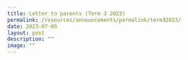 ```yaml
---
title: Letter to parents (Term 3 2023)
permalink: /resources/announcements/permalink/term32023/
date: 2023-07-06
layout: post
description: ""
image: ""
---
```


